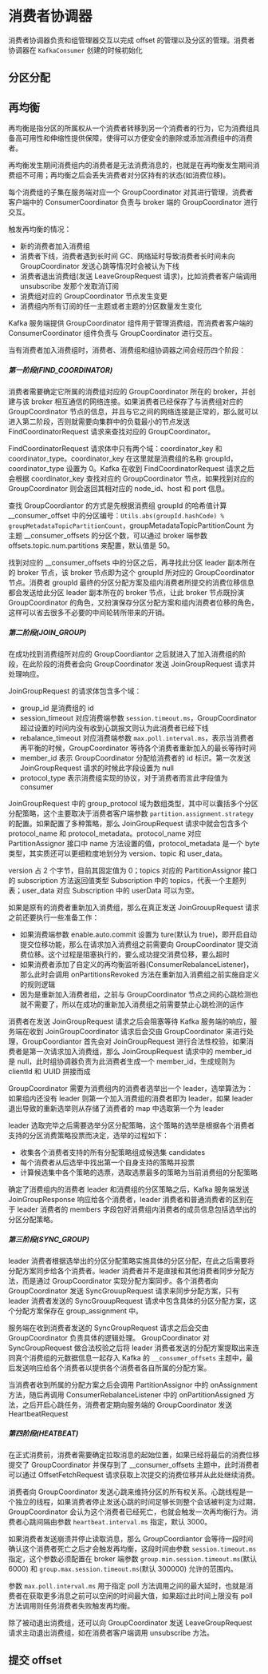 # 消费者协调器

消费者协调器负责和组管理器交互以完成 offset 的管理以及分区的管理。消费者协调器在 `KafkaConsumer` 创建的时候初始化

## 分区分配

## 再均衡

再均衡是指分区的所属权从一个消费者转移到另一个消费者的行为，它为消费组具备高可用性和伸缩性提供保障，使得可以方便安全的删除或添加消费组中的消费者。

再均衡发生期间消费组内的消费者是无法消费消息的，也就是在再均衡发生期间消费组不可用；再均衡之后会丢失消费者对分区持有的状态(如消费位移)。

每个消费组的子集在服务端对应一个 GroupCoordinator 对其进行管理，消费者客户端中的 ConsumerCoordinator 负责与 broker 端的 GroupCoordinator 进行交互。

触发再均衡的情况：
- 新的消费者加入消费组
- 消费者下线，消费者遇到长时间 GC、网络延时导致消费者长时间未向 GroupCoordinator 发送心跳等情况时会被认为下线
- 消费者退出消费组(发送 LeaveGroupRequest 请求)，比如消费者客户端调用 unsubscribe 发那个发取消订阅
- 消费组对应的 GroupCoordinator 节点发生变更
- 消费组内所有订阅的任一主题或者主题的分区数量发生变化

Kafka 服务端提供 GroupCoordinator 组件用于管理消费组，而消费者客户端的 ConsumerCoordinator 组件负责与 GroupCoordinator 进行交互。

当有消费者加入消费组时，消费者、消费组和组协调器之间会经历四个阶段：
##### 第一阶段(FIND_COORDINATOR)
消费者需要确定它所属的消费组对应的 GroupCoordinator 所在的 broker，并创建与该 broker 相互通信的网络连接。如果消费者已经保存了与消费组对应的 GroupCoordinator 节点的信息，并且与它之间的网络连接是正常的，那么就可以进入第二阶段，否则就需要向集群中的负载最小的节点发送 FindCoordinatorRequest 请求来查找对应的 GroupCoordinator。

FindCoordinatorRequest 请求体中只有两个域：coordinator_key 和 coordinator_type。coordinator_key 在这里就是消费组的名称 groupId，coordinator_type 设置为 0。Kafka 在收到 FindCoordinatorRequest 请求之后会根据 coordinator_key 查找对应的 GroupCoordinator 节点，如果找到对应的 GroupCoordinator 则会返回其相对应的 node_id、host 和 port 信息。

查找 GroupCoordiantor 的方式是先根据消费组 groupId 的哈希值计算 __consumer_offset 中的分区编号：```Utils.abs(groupId.hashCode) % groupMetadataTopicPartitionCount```，groupMetadataTopicPartitionCount 为主题 __consumer_offsets 的分区个数，可以通过 broker 端参数 offsets.topic.num.partitions 来配置，默认值是 50。

找到对应的 __consumer_offsets 中的分区之后，再寻找此分区 leader 副本所在的 broker 节点，该 broker 节点即为这个 groupId 所对应的 GroupCoordinator 节点。消费者 groupId 最终的分区分配方案及组内消费者所提交的消费位移信息都会发送给此分区 leader 副本所在的 broker 节点，让此 broker 节点既扮演 GroupCoordinator 的角色，又扮演保存分区分配方案和组内消费者位移的角色，这样可以省去很多不必要的中间轮转所带来的开销。
##### 第二阶段(JOIN_GROUP)
在成功找到消费组所对应的 GroupCoordiantor 之后就进入了加入消费组的阶段，在此阶段的消费者会向 GroupCoordinator 发送 JoinGroupRequest 请求并处理响应。

JoinGroupRequest 的请求体包含多个域：
- group_id 是消费组的 id
- session_timeout 对应消费端参数 ```session.timeout.ms```，GroupCoordinator 超过设置的时间内没有收到心跳报文则认为此消费者已经下线
- rebalance_timeout 对应消费端参数 ```max.poll.interval.ms```，表示当消费者再平衡的时候，GroupCoordinator 等待各个消费者重新加入的最长等待时间
- member_id 表示 GroupCoordinator 分配给消费者的 id 标识。第一次发送 JoinGroupRequest 请求的时候此字段设置为 null
- protocol_type 表示消费组实现的协议，对于消费者而言此字段值为 consumer

JoinGroupRequest 中的 group_protocol 域为数组类型，其中可以囊括多个分区分配策略，这个主要取决于消费者客户端参数 ```partition.assignment.strategy``` 的配置。如果配置了多种策略，那么 JoinGroupRequest 请求中就会包含多个 protocol_name 和 protocol_metadata。protocol_name 对应 PartitionAssignor 接口中 name 方法设置的值，protocol_metadata 是一个 byte 类型，其实质还可以更细粒度地划分为 version、topic 和 user_data。

version 占 2 个字节，目前其固定值为 0；topics 对应的 PartitionAssignor 接口的 subscription 方法返回值类型 Subscription 中的 topics，代表一个主题列表；user_data 对应 Subscription 中的 userData 可以为空。

如果是原有的消费者重新加入消费组，那么在真正发送 JoinGrouupRequest 请求之前还要执行一些准备工作：
- 如果消费端参数 enable.auto.commit 设置为 ture(默认为 true)，即开启自动提交位移功能，那么在请求加入消费组之前需要向 GroupCoordinator 提交消费位移。这个过程是阻塞执行的，要么成功提交消费位移，要么超时
- 如果消费者添加了自定义的再均衡监听器(ConsumerRebalanceListener)，那么此时会调用 onPartitionsRevoked 方法在重新加入消费组之前实施自定义的规则逻辑
- 因为是重新加入消费者组，之前与 GroupCoordinator 节点之间的心跳检测也就不需要了，所以在成功的重新加入消费组之前需要禁止心跳检测的运作

消费者在发送 JoinGroupRequest 请求之后会阻塞等待 Kafka 服务端的响应，服务端在收到 JoinGroupCoordinator 请求后会交由 GroupCoordinator 来进行处理，GroupCoordiantor 首先会对 JoinGroupRequest 进行合法性校验，如果消费者是第一次请求加入消费组，那么 JoinGroupRequest 请求中的 member_id 是 null，此时组协调器负责为此消费者生成一个 member_id，生成规则为 clientId 和 UUID 拼接而成

GroupCoordinator 需要为消费组内的消费者选举出一个 leader，选举算法为：如果组内还没有 leader 则第一个加入消费组的消费者即为 leader，如果 leader 退出导致的重新选举则从存储了消费者的 map 中选取第一个为 leader

leader 选取完毕之后需要选举分区分配策略，这个策略的选举是根据各个消费者支持的分区消费策略投票而决定，选举的过程如下：
- 收集各个消费者支持的所有分配策略组成候选集 candidates
- 每个消费者从后选举中找出第一个自身支持的策略并投票
- 计算候选集中各个策略的选票，选取选票最多的策略为当前消费组的分配策略

确定了消费组内的消费者 leader 和消费组的分区策略之后，Kafka 服务端发送 JoinGroupResponse 响应给各个消费者，leader 消费者和普通消费者的区别在于 leader 消费者的 members 字段包好消费组内消费者的成员信息包括选举出的分区分配策略。

##### 第三阶段(SYNC_GROUP)
leader 消费者根据选举出的分区分配策略实施具体的分区分配，在此之后需要将分配方案同步给各个消费者。leader 消费者并不是直接和其他消费者同步分配方法，而是通过 GroupCoordinator 实现分配方案同步。各个消费者向 GroupCoordinator 发送 SyncGrouupRequest 请求来同步分配方案，只有 leader 消费者发送的 SyncGrouupRequest 请求中包含具体的分区分配方案，这个分配方案保存在 group_assignment 中。

服务端在收到消费者发送的 SyncGroupRequest 请求之后会交由 GroupCoordinator 负责具体的逻辑处理。
GroupCoordinator 对 SyncGroupRequest 做合法校验之后将 leader 消费者发送的分配方案提取出来连同真个消费组的元数据信息一起存入 Kafka 的 ```__consumer_offsets``` 主题中，最后发送响应给各个消费者以提供各个消费者各自所属的分配方案。

当消费者收到所属的分配方案之后会调用 PartitionAssignor 中的 onAssignment 方法，随后再调用 ConsumerRebalanceListener 中的 onPartitionAssigned 方法，之后开启心跳任务，消费者定期向服务端的 GroupCoordinator 发送 HeartbeatRequest

##### 第四阶段(HEATBEAT)
在正式消费前，消费者需要确定拉取消息的起始位置，如果已经将最后的消费位移提交了 GroupCoordinator 并保存到了 __consumer_offsets 主题中，此时消费者可以通过 OffsetFetchRequest 请求获取上次提交的消费位移并从此处继续消费。

消费者向 GroupCoordinator 发送心跳来维持分区的所有权关系。心跳线程是一个独立的线程，如果消费者停止发送心跳的时间足够长则整个会话被判定为过期，GroupCoordinator 会认为这个消费者已经死亡，也就会触发一次再均衡行为。消费者心跳间隔由参数 ```heartbeat.interval.ms``` 指定，默认 3000。

如果消费者发送崩溃并停止读取消息，那么 GroupCoordiantor 会等待一段时间确认这个消费者死亡之后才会触发再均衡，这段时间由参数 ```session.timeout.ms``` 指定，这个参数必须配置在 broker 端参数 ```group.min.session.timeout.ms```(默认 6000) 和 ```group.max.session.timeout.ms```(默认 300000) 允许的范围内。

参数 ```max.poll.interval.ms``` 用于指定 poll 方法调用之间的最大延时，也就是消费者在获取更多消息之前可以空闲的时间最大值，如果超过此时间上限没有 poll 方法调用则任务消费者失败触发再均衡。

除了被动退出消费组，还可以向 GroupCoordinator 发送 LeaveGroupRequest 请求主动退出消费组，如在消费者客户端调用 unsubscribe 方法。


## 提交 offset